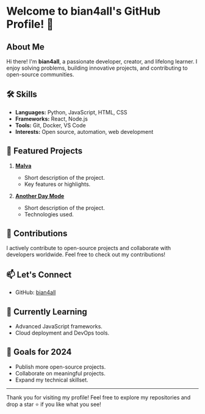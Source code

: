 # Welcome to bian4all's GitHub Profile! 👋

## About Me
Hi there! I'm **bian4all**, a passionate developer, creator, and lifelong learner. I enjoy solving problems, building innovative projects, and contributing to open-source communities.

## 🛠 Skills
- **Languages:** Python, JavaScript, HTML, CSS
- **Frameworks:** React, Node.js
- **Tools:** Git, Docker, VS Code
- **Interests:** Open source, automation, web development

## 🌟 Featured Projects
1. **[Malva](#)**
   - Short description of the project.
   - Key features or highlights.

2. **[Another Day Mode](#)**
   - Short description of the project.
   - Technologies used.

## 🤝 Contributions
I actively contribute to open-source projects and collaborate with developers worldwide. Feel free to check out my contributions!

## 📫 Let's Connect
- GitHub: [bian4all](https://github.com/bian4all)

## 🌱 Currently Learning
- Advanced JavaScript frameworks.
- Cloud deployment and DevOps tools.

## 🚀 Goals for 2024
- Publish more open-source projects.
- Collaborate on meaningful projects.
- Expand my technical skillset.

---
Thank you for visiting my profile! Feel free to explore my repositories and drop a star ⭐ if you like what you see!
